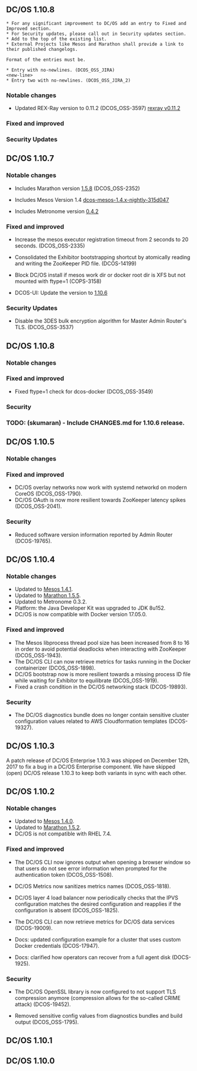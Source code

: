 ## DC/OS 1.10.8

```
* For any significant improvement to DC/OS add an entry to Fixed and Improved section.
* For Security updates, please call out in Security updates section.
* Add to the top of the existing list.
* External Projects like Mesos and Marathon shall provide a link to their published changelogs.

Format of the entries must be.

* Entry with no-newlines. (DCOS_OSS_JIRA)
<new-line>
* Entry two with no-newlines. (DCOS_OSS_JIRA_2)
```

### Notable changes

* Updated REX-Ray version to 0.11.2 (DCOS_OSS-3597) [rexray v0.11.2](https://github.com/rexray/rexray/releases/tag/v0.11.2)


### Fixed and improved


### Security Updates


## DC/OS 1.10.7

### Notable changes

* Includes Marathon version [1.5.8](https://github.com/dcos/dcos/pull/2707)  (DCOS_OSS-2352)

* Includes Mesos Version 1.4 [dcos-mesos-1.4.x-nightly-315d047](https://github.com/mesosphere/mesos/tree/dcos-mesos-1.4.x-nightly-315d047)

* Includes Metronome version [0.4.2](https://github.com/dcos/metronome/releases/tag/v0.4.2)


### Fixed and improved

* Increase the mesos executor registration timeout from 2 seconds to 20 seconds. (DCOS_OSS-2335)

* Consolidated the Exhibitor bootstrapping shortcut by atomically reading and writing the ZooKeeper PID file. (DCOS-14199)

* Block DC/OS install if mesos work dir or docker root dir is XFS but not mounted with ftype=1 (COPS-3158)

* DCOS-UI: Update the version to [1.10.6](https://github.com/dcos/dcos/pull/2788)


### Security Updates

* Disable the 3DES bulk encryption algorithm for Master Admin Router's TLS. (DCOS_OSS-3537)


## DC/OS 1.10.8

### Notable changes

### Fixed and improved

* Fixed ftype=1 check for dcos-docker (DCOS_OSS-3549)

### Security


### TODO: (skumaran) - Include CHANGES.md for 1.10.6 release.


## DC/OS 1.10.5

### Notable changes

### Fixed and improved

- DC/OS overlay networks now work with systemd networkd on modern CoreOS
  (DCOS_OSS-1790).
- DC/OS OAuth is now more resilient towards ZooKeeper latency spikes
  (DCOS_OSS-2041).

### Security

- Reduced software version information reported by Admin Router (DCOS-19765).


## DC/OS 1.10.4

### Notable changes

* Updated to [Mesos 1.4.1](http://mesos.apache.org/blog/mesos-1-4-1-released/).
* Updated to [Marathon 1.5.5](https://github.com/mesosphere/marathon/releases).
* Updated to Metronome 0.3.2.
* Platform: the Java Developer Kit was upgraded to JDK 8u152.
* DC/OS is now compatible with Docker version 17.05.0.

### Fixed and improved

* The Mesos libprocess thread pool size has been increased from 8 to 16 in order
  to avoid potential deadlocks when interacting with ZooKeeper (DCOS_OSS-1943).
* The DC/OS CLI can now retrieve metrics for tasks running in the Docker
  containerizer (DCOS_OSS-1898).
* DC/OS bootstrap now is more resilient towards a missing process ID file while
  waiting for Exhibitor to equilibrate (DCOS_OSS-1919).
* Fixed a crash condition in the DC/OS networking stack (DCOS-19893).


### Security

* The DC/OS diagnostics bundle does no longer contain sensitive cluster
  configuration values related to AWS Cloudformation templates (DCOS-19327).


## DC/OS 1.10.3

A patch release of DC/OS Enterprise 1.10.3 was shipped on December 12th, 2017 to
fix a bug in a DC/OS Enterprise component. We have skipped (open) DC/OS release
1.10.3 to keep both variants in sync with each other.


## DC/OS 1.10.2

### Notable changes

* Updated to [Mesos 1.4.0](https://git-wip-us.apache.org/repos/asf?p=mesos.git;a=blob_plain;f=CHANGELOG;hb=1.4.0).
* Updated to [Marathon 1.5.2](https://github.com/mesosphere/marathon/releases/tag/v1.5.2).
* DC/OS is not compatible with RHEL 7.4.

### Fixed and improved

* The DC/OS CLI now ignores output when opening a browser window so that users
  do not see error information when prompted for the authentication token
  (DCOS_OSS-1508).

* DC/OS Metrics now sanitizes metrics names (DCOS_OSS-1818).

* DC/OS layer 4 load balancer now periodically checks that the IPVS
  configuration matches the desired configuration and reapplies if the
  configuration is absent (DCOS_OSS-1825).

* The DC/OS CLI can now retrieve metrics for DC/OS data services (DCOS-19009).

* Docs: updated configuration example for a cluster that uses custom Docker credentials (DCOS-17947).
* Docs: clarified how operators can recover from a full agent disk (DOCS-1925).

### Security

* The DC/OS OpenSSL library is now configured to not support TLS compression
  anymore (compression allows for the so-called CRIME attack) (DCOS-19452).

* Removed sensitive config values from diagnostics bundles and build output
  (DCOS_OSS-1795).


## DC/OS 1.10.1


## DC/OS 1.10.0
